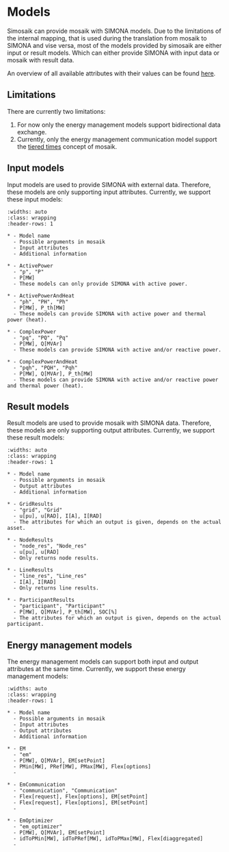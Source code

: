 # Models

Simosaik can provide mosaik with SIMONA models. Due to the limitations of the internal mapping, that is used during the
translation from mosaik to SIMONA and vise versa, most of the models provided by simosaik are either input or result models.
Which can either provide SIMONA with input data or mosaik with result data.

An overview of all available attributes with their values can be found [here](/attributes).


## Limitations

There are currently two limitations:

1. For now only the energy management models support bidirectional data exchange.
2. Currently, only the energy management communication model support the [tiered times](https://mosaik.readthedocs.io/en/latest/explanations/tiered-time.html)
concept of mosaik.


## Input models

Input models are used to provide SIMONA with external data. Therefore, these models are only supporting input attributes.
Currently, we support these input models:

```{list-table}
:widths: auto
:class: wrapping
:header-rows: 1

* - Model name
  - Possible arguments in mosaik
  - Input attributes
  - Additional information

* - ActivePower
  - "p", "P"
  - P[MW]
  - These models can only provide SIMONA with active power.

* - ActivePowerAndHeat
  - "ph", "PH", "Ph"
  - P[MW], P_th[MW]
  - These models can provide SIMONA with active power and thermal power (heat).

* - ComplexPower
  - "pq", "PQ", "Pq"
  - P[MW], Q[MVAr]
  - These models can provide SIMONA with active and/or reactive power.

* - ComplexPowerAndHeat
  - "pqh", "PQH", "Pqh"
  - P[MW], Q[MVAr], P_th[MW]
  - These models can provide SIMONA with active and/or reactive power and thermal power (heat).
```

## Result models

Result models are used to provide mosaik with SIMONA data. Therefore, these models are only supporting output attributes.
Currently, we support these result models:

```{list-table}
:widths: auto
:class: wrapping
:header-rows: 1

* - Model name
  - Possible arguments in mosaik
  - Output attributes
  - Additional information

* - GridResults
  - "grid", "Grid"
  - u[pu], u[RAD], I[A], I[RAD]
  - The attributes for which an output is given, depends on the actual asset.

* - NodeResults
  - "node_res", "Node_res"
  - u[pu], u[RAD]
  - Only returns node results.

* - LineResults
  - "line_res", "Line_res"
  - I[A], I[RAD]
  - Only returns line results.

* - ParticipantResults
  - "participant", "Participant"
  - P[MW], Q[MVAr], P_th[MW], SOC[%]
  - The attributes for which an output is given, depends on the actual participant.
```

## Energy management models

The energy management models can support both input and output attributes at the same time. Currently, we support these
energy management models:

```{list-table}
:widths: auto
:class: wrapping
:header-rows: 1

* - Model name
  - Possible arguments in mosaik
  - Input attributes
  - Output attributes
  - Additional information

* - EM
  - "em"
  - P[MW], Q[MVAr], EM[setPoint]
  - PMin[MW], PRef[MW], PMax[MW], Flex[options]
  -

* - EmCommunication
  - "communication", "Communication"
  - Flex[request], Flex[options], EM[setPoint]
  - Flex[request], Flex[options], EM[setPoint]
  -
  
* - EmOptimizer
  - "em_optimizer"
  - P[MW], Q[MVAr], EM[setPoint]
  - idToPMin[MW], idToPRef[MW], idToPMax[MW], Flex[diaggregated]
  -
```
